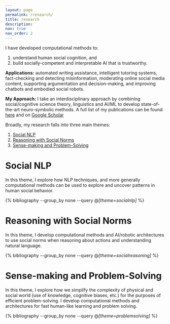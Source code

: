 ```yaml
---
layout: page
permalink: /research/
title: research
description:
nav: true
nav_order: 2
---
```


I have developed computational methods to:

1. understand human social cognition, and
2. build socially-competent and interpretable AI that is trustworthy.

**Applications:** automated writing assistance, intelligent tutoring systems, fact-checking and detecting misinformation, moderating online social media content, supporting argumentation and decision-making, and improving chatbots and embodied social robots.

**My Approach:** I take an interdisciplinary approach by combining social/cognitive science theory, linguistics and AI/ML to develop state-of-the-art neuro-symbolic methods. A full list of my publications can be found [here](/publications) and on [Google Scholar](https://scholar.google.com/citations?user=3SeoejIAAAAJ&hl=en)

Broadly, my research falls into three main themes:

1. [Social NLP](#social-nlp)
2. [Reasoning with Social Norms](#reasoning-with-social-norms)
3. [Sense-making and Problem-Solving](#sense-making-and-problem-solving)
<!-- Topics: socialnlp, problemsolving, socialreasoning -->

# Social NLP

In this theme, I explore how NLP techniques, and more generally computational methods can be used to explore and uncover patterns in human social behavior.

<div class="publications">

{% bibliography --group_by none --query @*[theme=socialnlp]* %}

</div>

# Reasoning with Social Norms

In this theme, I develop computational methods and AI/robotic architectures to use social norms when reasoning about actions and understanding natural language.

<div class="publications">

{% bibliography --group_by none --query @*[theme=socialreasoning]* %}

</div>
<!-- now I just need to add a field for topic -->

# Sense-making and Problem-Solving

In this theme, I explore how we simplify the complexity of physical and social world (use of knowledge, cognitive biases, etc.) for the purposes of efficient problem-solving. I develop computational methods and architectures for fast human-like learning and problem solving.

<div class="publications">

{% bibliography --group_by none --query @*[theme=problemsolving]* %}

</div>
